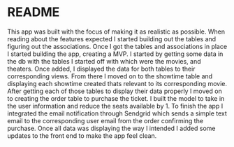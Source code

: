 # README

This app was built with the focus of making it as realistic as possible.  When reading about the features expected I started building out the tables and figuring out the associations.  Once I got the tables and associations in place I started building the app, creating a MVP.  I started by getting some data in the db with the tables I started off with which were the movies, and theaters. Once added, I displayed the data for both tables to their corresponding views.  From there I moved on to the showtime table and displaying each showtime created thats relevant to its corresponding movie.  After getting each of those tables to display their data properly I moved on to creating the order table to purchase the ticket.  I built the model to take in the user information and reduce the seats available by 1.   To finish the app I integrated the email notification through Sendgrid which sends a simple text email to the corresponding user email from the order confirming the purchase.  Once all data was displaying the way I intended I added some updates to the front end to make the app feel clean.
